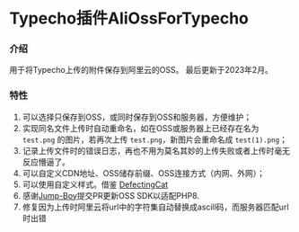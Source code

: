 # Typecho插件AliOssForTypecho

### 介绍
用于将Typecho上传的附件保存到阿里云的OSS。
最后更新于2023年2月。

### 特性
1. 可以选择只保存到OSS，或同时保存到OSS和服务器，方便维护；
2. 实现同名文件上传时自动重命名，如在OSS或服务器上已经存在名为 `test.png` 的图片，若再次上传 `test.png`，新图片会重命名成 `test(1).png`；
3. 记录上传文件时的错误日志，再也不用为莫名其妙的上传失败或者上传时毫无反应懵逼了。
4. 可以自定义CDN地址、OSS储存前缀、OSS连接方式（内网、外网）；
5. 可以使用自定义样式。借鉴 [DefectingCat](https://github.com/DefectingCat/AliOssForTypecho-)
6. 感谢[Jump-Boy](https://github.com/Jump-Boy/AliOssForTypecho)提交PR更新OSS SDK以适配PHP8.
7. 修复因为上传时阿里云将url中的字符集自动替换成ascill码，而服务器匹配url时出错
